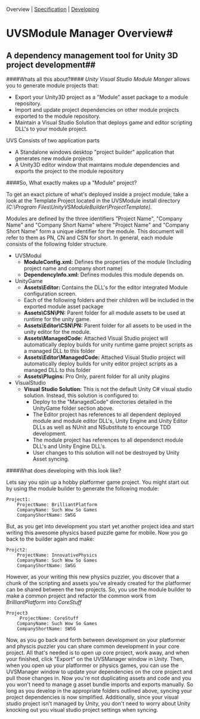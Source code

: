 Overview | [Specification](MarkDown/SPECIFICATION.md) | [Developing](MarkDown/DEVELOPMENT.md)
# UVSModule Manager Overview#
## A dependency management tool for Unity 3D project development##

####Whats all this about?####
*Unity Visual Studio Module Manger* allows you to generate module projects that:

* Export your Unity3D project as a "Module" asset package to a module repository.
* Import and update project dependencies on other module projects exported to the module repository.
* Maintain a Visual Studio Solution that deploys game and editor scripting DLL's to your module project.

UVS Consists of two application parts

* A Standalone windows desktop "project builder" application that generates new module projects
* A Unity3D editor window that maintains module dependencies and exports the project to the module repository

####So, What exactly makes up a "Module" project?

To get an exact picture of what's deployed inside a project module, take a look at the Template Project located in the UVSModule install directory *(C:\Program Files\UnityVSModuleBuilder\ProjectTemplate)*.

Modules are defined by the three identifiers "Project Name", "Company Name" and "Company Short Name" where "Project Name" and "Company Short Name" form a unique identifier for the module. This document will refer to them as PN, CN and CSN for short. In general, each module consists of the following folder structure.

* UVSModul
 	* **ModuleConfig.xml:** Defines the properties of the module (Including project name and company short name)
 	* **DependencyInfo.xml:** Defines modules this module depends on. 
* UnityGame
	* **Assets\Editor:** Contains the DLL's for the editor integrated Module configuration screen. 
	* Each of the following folders and their children will be included in the exported module asset package  
	* **Assets\CSN\PN\:** Parent folder for all module assets to be used at runtime for the unity game.
	* **Assets\Editor\CSN\PN:** Parent folder for all assets to be used in the unity editor for the module.
	* **Assets\ManagedCode:** Attached Visual Studio project will automatically deploy builds for unity runtime game project scripts as a managed DLL to this folder
	* **Assets\Editor\ManagedCode:** Attached Visual Studio project will automatically deploy builds for unity editor project scripts as a managed DLL to this folder
	* **Assets\Plugins:** Pro Only, parent folder for all unity plugins
* VisualStudio
	* **Visual Studio Solution:** This is not the default Unity C# visual  studio solution. Instead, this solution is configured to:
		* Deploy to the "ManagedCode" directories detailed in the UnityGame folder section above.
		* The Editor project has references to all dependent deployed module and module editor DLL's, Unity Engine and Unity Editor DLLs as well as NUnit and NSubstitute to encourge TDD development.
		* The module project has references to all dependenct module DLL's and Unity Engine DLL's.
		* User changes to this solution will not be destroyed by Unity Asset syncing.

####What does developing with this look like?

Lets say you spin up a hobby platformer game project. You might start out by using the module builder to generate the following module:

	Project1:
		ProjectName: BrilliantPlatform
		CompanyName: Such Wow So Games
		CompanyShortName: SWSG

But, as you get into development you start yet another project idea and start writing this awesome physics based puzzle game for mobile. Now you go back to the builder again and make:

	Projct2:
		ProjectName: InnovativePhysics
		CompanyName: Such Wow So Games
		CompanyShortName: SWSG

However, as your writing this new physics puzzler, you discover that a chunk of the scripting and assets you've already created for the platformer can be shared between the two projects. So, you use the module builder to make a common project and refactor the common work from *BrilliantPlatform* into *CoreStuff*

	Project3
		 ProjectName: CoreStuff
		CompanyName: Such Wow So Games
		CompanyShortName: SWSG

Now, as you go back and forth between development on your platformer and physcis puzzler you can share common development in your core project. All that's needed is to open up core project, work away, and when your finished, click "Export" on the UVSManager window in Unity. Then, when you open up your platformer or physics games, you can use the UVSManager window to update your dependencies on the core project and pull those changes in. Now you're not duplicating assets and code and you you won't need to manage g asset bundle imports and exports manually. So long as you develop in the appropriate folders outlined above, syncing your project dependencies is now simplified. Additionally, since your visual studio project isn't managed by Unity, you don't need to worry about Unity knocking out you visual studio project settings when syncing. 
